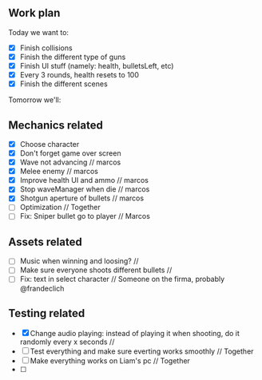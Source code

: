 ## Work plan

Today we want to:

-   [x] Finish collisions
-   [x] Finish the different type of guns
-   [x] Finish UI stuff (namely: health, bulletsLeft, etc)
-   [x] Every 3 rounds, health resets to 100
-   [x] Finish the different scenes

Tomorrow we'll:

## Mechanics related

-   [x] Choose character
-   [x] Don't forget game over screen
-   [x] Wave not advancing // marcos
-   [x] Melee enemy // marcos
-   [x] Improve health UI and ammo // marcos
-   [x] Stop waveManager when die // marcos
-   [x] Shotgun aperture of bullets // marcos
-   [ ] Optimization // Together
-   [ ] Fix: Sniper bullet go to player // Marcos

## Assets related

-   [ ] Music when winning and loosing? // <ASSIGN>
-   [ ] Make sure everyone shoots different bullets // <ASSIGN>
-   [ ] Fix: text in select character // Someone on the firma, probably @frandeclich

## Testing related

-   [x] Change audio playing: instead of playing it when shooting, do it randomly every x seconds // <ASSIGN>
-   [ ] Test everything and make sure everting works smoothly // Together
-   [ ] Make everything works on Liam's pc // Together
-   [ ] 
